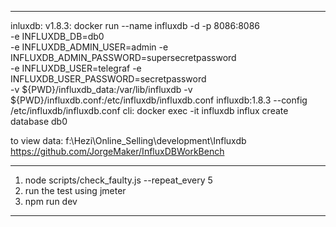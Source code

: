 
-------------------
inluxdb:
v1.8.3:
docker run --name influxdb -d -p 8086:8086 \
      -e INFLUXDB_DB=db0 \
      -e INFLUXDB_ADMIN_USER=admin -e INFLUXDB_ADMIN_PASSWORD=supersecretpassword \
      -e INFLUXDB_USER=telegraf -e INFLUXDB_USER_PASSWORD=secretpassword \
      -v ${PWD}/influxdb_data:/var/lib/influxdb -v ${PWD}/influxdb.conf:/etc/influxdb/influxdb.conf influxdb:1.8.3 --config /etc/influxdb/influxdb.conf
cli:
docker exec -it influxdb influx
create database db0

to view data:
f:\Hezi\Online_Selling\development\Influxdb\
https://github.com/JorgeMaker/InfluxDBWorkBench


--------------------

1) node scripts/check_faulty.js --repeat_every 5
2) run the test using jmeter
3) npm run dev  

--------------------

